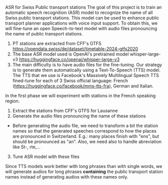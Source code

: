 ASR for Swiss Public transport stations
The goal of this project is to train an automatic speech recognition (ASR) model to recognize the name of all Swiss public transport stations. This model can be used to enhance public transport planner applications with voice input support.
To obtain this, we will fine-tune an open Speech-to-text model with audio files pronouncing the name of public transport stations.

1. PT stations are extracted from CFF's GTFS https://opendata.swiss/de/dataset/timetable-2024-gtfs2020
2. The base ASR model used is OpenAI's pretrained model whisper-large-v3 https://huggingface.co/openai/whisper-large-v3
3. The main difficulty is to have audio files for the fine-tuning. Our strategy is to generate them automatically using a Text-To-Speech (TTS) model. The TTS that we use is Facebook's Massively Multilingual Speech TTS fined-tune for each of 3 Swiss official language: French (https://huggingface.co/facebook/mms-tts-fra), German and Italian.


In the first phase we will experiment with stations in the French speaking region.
1. Extract the stations from CFF's GTFS for Lausanne
2. Generate the audio files pronouncing the name of these stations
  - Before generating the audio file, we need to transform a bit the station names so that the generated speeches correspond to how the places are pronounced in Switzerland. E.g.: many places finish with "ens", but should be pronounced as "an". Also, we need also to handle abreviation like St-, rte,...
3. Tune ASR model with these files

Since TTS models work better with long phrases than with single words, we will generate audios for long phrases **containing** the public transport station names instead of generating audios with these names only.